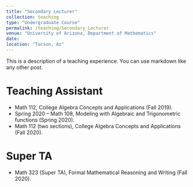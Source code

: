 ```yaml
---
title: "Secondary Lecturer"
collection: teaching
type: "Undergraduate Course"
permalink: /teaching/Secondary_Lecturer
venue: "University of Arizona, Department of Mathematics"
date: 
location: "Tucson, Az"
---
```


This is a description of a teaching experience. You can use markdown like any other post.

Teaching Assistant
======
* Math 112, College Algebra Concepts and Applications (Fall 2019).
* Spring 2020 – Math 108, Modeling with Algebraic and Trigonometric functions (Spring 2020).
* Math 112 (two sections), College Algebra Concepts and Applications (Fall 2020).

Super TA
======
* Math 323 (Super TA), Formal Mathematical Reasoning and Writing (Fall 2020).


